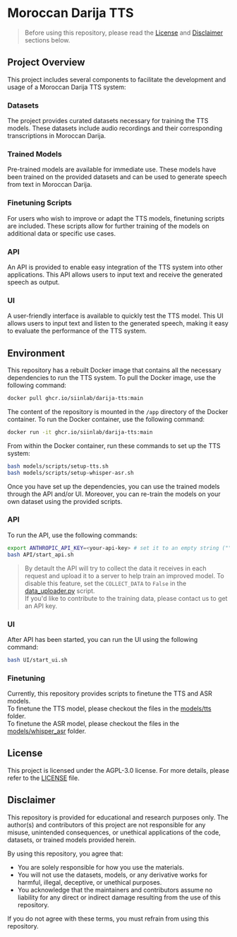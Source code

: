 # Moroccan Darija TTS

> Before using this repository, please read the [License](#license) and [Disclaimer](#disclaimer) sections below.

## Project Overview

This project includes several components to facilitate the development and usage of a Moroccan Darija TTS system:

### Datasets
The project provides curated datasets necessary for training the TTS models. These datasets include audio recordings and their corresponding transcriptions in Moroccan Darija.

### Trained Models
Pre-trained models are available for immediate use. These models have been trained on the provided datasets and can be used to generate speech from text in Moroccan Darija.

### Finetuning Scripts
For users who wish to improve or adapt the TTS models, finetuning scripts are included. These scripts allow for further training of the models on additional data or specific use cases.

### API
An API is provided to enable easy integration of the TTS system into other applications. This API allows users to input text and receive the generated speech as output.

### UI
A user-friendly interface is available to quickly test the TTS model. This UI allows users to input text and listen to the generated speech, making it easy to evaluate the performance of the TTS system.

## Environment

This repository has a rebuilt Docker image that contains all the necessary dependencies to run the TTS system. To pull the Docker image, use the following command:

```bash
docker pull ghcr.io/siinlab/darija-tts:main
```

The content of the repository is mounted in the `/app` directory of the Docker container. To run the Docker container, use the following command:

```bash
docker run -it ghcr.io/siinlab/darija-tts:main
```

From within the Docker container, run these commands to set up the TTS system:

```bash
bash models/scripts/setup-tts.sh
bash models/scripts/setup-whisper-asr.sh
```

Once you have set up the dependencies, you can use the trained models through the API and/or UI. Moreover, you can re-train the models on your own dataset using the provided scripts.

### API

To run the API, use the following commands:

```bash
export ANTHROPIC_API_KEY=<your-api-key> # set it to an empty string ("") if you don't need the chat functionality.
bash API/start_api.sh
```

> By detault the API will try to collect the data it receives in each request and upload it to a server to help train an improved model. To disable this feature, set the `COLLECT_DATA` to `False` in the [data_uploader.py](API/data_uploader.py) script.   
> If you'd like to contribute to the training data, please contact us to get an API key.

### UI

After API has been started, you can run the UI using the following command:

```bash
bash UI/start_ui.sh
```

### Finetuning

Currently, this repository provides scripts to finetune the TTS and ASR models.   
To finetune the TTS model, please checkout the files in the [models/tts](models/tts/src) folder.   
To finetune the ASR model, please checkout the files in the [models/whisper_asr](models/whisper_asr/src) folder.


## License

This project is licensed under the AGPL-3.0 license. For more details, please refer to the [LICENSE](./LICENSE) file.


## Disclaimer

This repository is provided for educational and research purposes only. The author(s) and contributors of this project are not responsible for any misuse, unintended consequences, or unethical applications of the code, datasets, or trained models provided herein. 

By using this repository, you agree that:
- You are solely responsible for how you use the materials.
- You will not use the datasets, models, or any derivative works for harmful, illegal, deceptive, or unethical purposes.
- You acknowledge that the maintainers and contributors assume no liability for any direct or indirect damage resulting from the use of this repository.

If you do not agree with these terms, you must refrain from using this repository.
